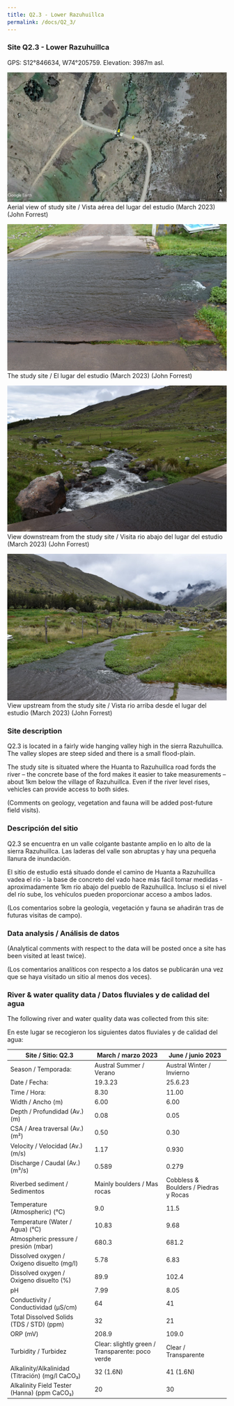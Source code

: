 ```yaml
---
title: Q2.3 - Lower Razuhuillca
permalink: /docs/Q2_3/
---
```



### Site Q2.3 - Lower Razuhuillca

GPS: S12°846634, W74°205759. 
Elevation:  3987m asl.


![Q2.3](/assets/sites/Q2.3.jpg)
Aerial view of study site / Vista aérea del lugar del estudio (March 2023) (John Forrest)


![Q2.3site](/assets/sites/Q2.3site.jpg)
The study site / El lugar del estudio (March 2023) (John Forrest)


![Q2.3downstream](/assets/sites/Q2.3downstream.jpg)
View downstream from the study site / Visita rio abajo del lugar del estudio (March 2023) (John Forrest)


![Q2.3upstream](/assets/sites/Q2.3upstream.jpg)
View upstream from the study site / Vista rio arriba desde el lugar del estudio (March 2023) (John Forrest)


### Site description

Q2.3 is located in a fairly wide hanging valley high in the sierra Razuhuillca. The valley slopes are steep sided and there is a small flood-plain.

The study site is situated where the Huanta to Razuhuillca road fords the river – the concrete base of the ford makes it easier to take measurements – about 1km below the village of Razuhuillca. Even if the river level rises, vehicles can provide access to both sides.

(Comments on geology, vegetation and fauna will be added post-future field visits).

### Descripción del sitio

Q2.3 se encuentra en un valle colgante bastante amplio en lo alto de la sierra Razuhuillca. Las laderas del valle son abruptas y hay una pequeña llanura de inundación.

El sitio de estudio está situado donde el camino de Huanta a Razuhuillca vadea el río - la base de concreto del vado hace más fácil tomar medidas - aproximadamente 1km río abajo del pueblo de Razuhuillca. Incluso si el nivel del río sube, los vehículos pueden proporcionar acceso a ambos lados.

(Los comentarios sobre la geología, vegetación y fauna se añadirán tras de futuras visitas de campo).


### Data analysis / Análisis de datos

(Analytical comments with respect to the data will be posted once a site has been visited at least twice).

(Los comentarios analíticos con respecto a los datos se publicarán una vez que se haya visitado un sitio al menos dos veces).

### River & water quality data / Datos fluviales y de calidad del agua

The following river and water quality data was collected from this site:

En este lugar se recogieron los siguientes datos fluviales y de calidad del agua:

|       Site / Sitio: Q2.3                                 |       March / marzo 2023                                 |       June / junio 2023                        |
|----------------------------------------------------------|----------------------------------------------------------|------------------------------------------------|
|     Season / Temporada:                                  |     Austral Summer / Verano                              |     Austral Winter / Invierno                  |
|     Date / Fecha:                                        |     19.3.23                                              |     25.6.23                                    |
|     Time / Hora:                                         |     8.30                                                 |     11.00                                      |
|     Width / Ancho (m)                                    |     6.00                                                 |     6.00                                       |
|     Depth / Profundidad (Av.) (m)                        |     0.08                                                 |     0.05                                       |
|     CSA / Area traversal (Av.) (m²)                      |     0.50                                                 |     0.30                                       |
|     Velocity / Velocidad  (Av.) (m/s)                    |     1.17                                                 |     0.930                                      |
|     Discharge / Caudal (Av.) (m³/s)                      |     0.589                                                |     0.279                                      |
|     Riverbed sediment / Sedimentos                       |     Mainly boulders / Mas rocas                          |     Cobbless & Boulders / Piedras y Rocas      |
|     Temperature (Atmospheric) (°C)                       |     9.0                                                  |     11.5                                       |
|     Temperature (Water / Agua) (°C)                      |     10.83                                                |     9.68                                       |
|     Atmospheric pressure / presión (mbar)                |     680.3                                                |     681.2                                      |
|     Dissolved oxygen /   Oxigeno disuelto (mg/l)         |     5.78                                                 |     6.83                                       |
|     Dissolved oxygen / Oxigeno disuelto (%)              |     89.9                                                 |     102.4                                      |
|     pH                                                   |     7.99                                                 |     8.05                                       |
|     Conductivity / Conductividad (µS/cm)                 |     64                                                   |     41                                         |
|     Total Dissolved Solids (TDS / STD)  (ppm)            |     32                                                   |     21                                         |
|     ORP (mV)                                             |     208.9                                                |     109.0                                      |
|     Turbidity / Turbidez                                 |     Clear: slightly green / Transparente: poco verde     |     Clear / Transparente                       |
|     Alkalinity/Alkalinidad   (Titración) (mg/l CaCO₃)    |     32 (1.6N)                                            |     41 (1.6N)                                  |
|     Alkalinity Field Tester (Hanna) (ppm CaCO₃)          |     20                                                   |     30                                         |
